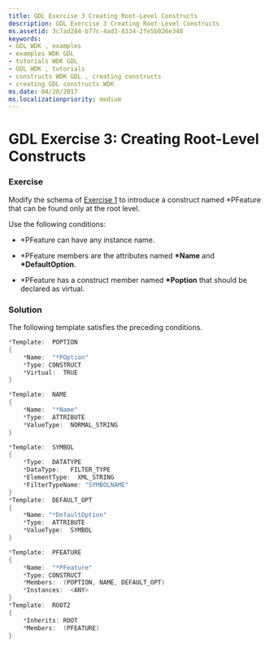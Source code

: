 ```yaml
---
title: GDL Exercise 3 Creating Root-Level Constructs
description: GDL Exercise 3 Creating Root-Level Constructs
ms.assetid: 3c7ad284-b77c-4ad3-8334-2fe5b026e340
keywords:
- GDL WDK , examples
- examples WDK GDL
- tutorials WDK GDL
- GDL WDK , tutorials
- constructs WDK GDL , creating constructs
- creating GDL constructs WDK
ms.date: 04/20/2017
ms.localizationpriority: medium
---
```


# GDL Exercise 3: Creating Root-Level Constructs


### <a href="" id="exercise"></a> Exercise

Modify the schema of [Exercise 1](gdl-exercise-1--implementing-a-gdl-schema.md) to introduce a construct named \*PFeature that can be found only at the root level.

Use the following conditions:

-   \*PFeature can have any instance name.

-   \*PFeature members are the attributes named **\*Name** and **\*DefaultOption**.

-   \*PFeature has a construct member named **\*Poption** that should be declared as virtual.

### <a href="" id="solution"></a> Solution

The following template satisfies the preceding conditions.

```cpp
*Template:  POPTION
{
    *Name:  "*POption"
    *Type: CONSTRUCT
    *Virtual:  TRUE
}

*Template:  NAME
{
    *Name:  "*Name"
    *Type:  ATTRIBUTE
    *ValueType:  NORMAL_STRING
}

*Template:  SYMBOL
{
    *Type:  DATATYPE
    *DataType:   FILTER_TYPE
    *ElementType:  XML_STRING
    *FilterTypeName: "SYMBOLNAME"
}
*Template:  DEFAULT_OPT
{
    *Name: "*DefaultOption"
    *Type:  ATTRIBUTE
    *ValueType:  SYMBOL
}

*Template:  PFEATURE 
{
    *Name:  "*PFeature"
    *Type: CONSTRUCT
    *Members:  (POPTION, NAME, DEFAULT_OPT)
    *Instances:  <ANY>
}
*Template:  ROOT2
{
    *Inherits: ROOT
    *Members:  (PFEATURE)
}
```

 

 




